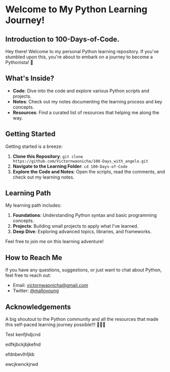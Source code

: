 # Welcome to My Python Learning Journey!

## Introduction to 100-Days-of-Code.

Hey there! Welcome to my personal Python learning repository. If you've stumbled upon this, you're about to embark on a journey to become a Pythonista! 🐍

## What's Inside?

- **Code**: Dive into the code and explore various Python scripts and projects.
- **Notes**: Check out my notes documenting the learning process and key concepts.
- **Resources**: Find a curated list of resources that helping me along the way.

## Getting Started

Getting started is a breeze:

1. **Clone this Repository**: `git clone https://github.com/Victornwaonicha/100-Days_with_angela.git`
2. **Navigate to the Learning Folder**: `cd 100-Days-of-Code`
3. **Explore the Code and Notes**: Open the scripts, read the comments, and check out my learning notes.

## Learning Path

My learning path includes:

1. **Foundations**: Understanding Python syntax and basic programming concepts.
2. **Projects**: Building small projects to apply what I've learned.
3. **Deep Dive**: Exploring advanced topics, libraries, and frameworks.

Feel free to join me on this learning adventure!

## How to Reach Me

If you have any questions, suggestions, or just want to chat about Python, feel free to reach out:

- Email: victornwaonicha@gmail.com
- Twitter: [@malloyoung](https://twitter.com/Malloyoung)

## Acknowledgements

A big shoutout to the Python community and all the resources that made this self-paced learning journey possible!!! 🐍🐍🐍

Test
kenfjhdjcnd

edfkjbckjbjkefnd

efdnbevlhfjkb

ewcjkwnckjrwd
